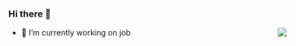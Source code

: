 ### Hi there 👋



<a href="https://github.com/shalk">
  <img align="right" src="https://github-readme-stats.vercel.app/api?username=shalk" />
</a>

- 🔭 I’m currently working on job



<!--
**shalk/shalk** is a ✨ _special_ ✨ repository because its `README.md` (this file) appears on your GitHub profile.
[![Top Langs](https://github-readme-stats.vercel.app/api/top-langs/?username=shalk&hide=javascript,html&layout=compact)](https://github.com/anuraghazra/github-readme-stats)

Here are some ideas to get you started:

- 🔭 I’m currently working on ...
- 🌱 I’m currently learning ...
- 👯 I’m looking to collaborate on ...
- 🤔 I’m looking for help with ...
- 💬 Ask me about ...
- 📫 How to reach me: ...
- 😄 Pronouns: ...
- ⚡ Fun fact: ...
-->
